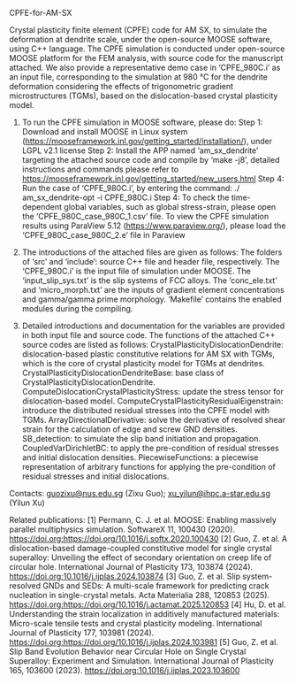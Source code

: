 CPFE-for-AM-SX

Crystal plasticity finite element (CPFE) code for AM SX, to simulate the deformation at dendrite scale, under the open-source MOOSE software, using C++ language.
The CPFE simulation is conducted under open-source MOOSE platform for the FEM analysis, with source code for the manuscript attached. We also provide a representative demo case in ‘CPFE_980C.i’ as an input file, corresponding to the simulation at 980 °C for the dendrite deformation considering the effects of trigonometric gradient microstructures (TGMs), based on the dislocation-based crystal plasticity model.

1. To run the CPFE simulation in MOOSE software, please do:
Step 1: Download and install MOOSE in Linux system (https://mooseframework.inl.gov/getting_started/installation/), under LGPL v2.1 license
Step 2: Install the APP named ‘am_sx_dendrite’ targeting the attached source code and compile by ‘make -j8’, detailed  instructions and commands please refer to https://mooseframework.inl.gov/getting_started/new_users.html
Step 4: Run the case of ‘CPFE_980C.i’, by entering the command: ./ am_sx_dendrite-opt -i CPFE_980C.i
Step 4: To check the time-dependent global variables, such as global stress-strain, please open the ‘CPFE_980C_case_980C_1.csv’ file. To view the CPFE simulation results using ParaView 5.12 (https://www.paraview.org/), please load the ‘CPFE_980C_case_980C_2.e’ file in Paraview

2. The introductions of the attached files are given as follows:
The folders of ‘src’ and ‘include’: source C++ file and header file, respectively.
The ‘CPFE_980C.i’ is the input file of simulation under MOOSE.
The ‘input_slip_sys.txt’ is the slip systems of FCC alloys.
The ‘conc_ele.txt’ and ‘micro_morph.txt’ are the inputs of gradient element concentrations and gamma/gamma prime morphology. 
‘Makefile’ contains the enabled modules during the compiling. 

3. Detailed introductions and documentation for the variables are provided in both input file and source code. The functions of the attached C++ source codes are listed as follows:
CrystalPlasticityDislocationDendrite: dislocation-based plastic constitutive relations for AM SX with TGMs, which is the core of crystal plasticity model for TGMs at dendrites.
CrystalPlasticityDislocationDendriteBase: base class of CrystalPlasticityDislocationDendrite.
ComputeDislocationCrystalPlasticityStress: update the stress tensor for dislocation-based model.
ComputeCrystalPlasticityResidualEigenstrain: introduce the distributed residual stresses into the CPFE model with TGMs.
ArrayDirectionalDerivative: solve the derivative of resolved shear strain for the calculation of edge and screw GND densities.
SB_detection: to simulate the slip band initiation and propagation.
CoupledVarDirichletBC: to apply the pre-condition of residual stresses and initial dislocation densities.
PiecewiseFunctions: a piecewise representation of arbitrary functions for applying the pre-condition of residual stresses and initial dislocations.

Contacts: guozixu@nus.edu.sg (Zixu Guo); xu_yilun@ihpc.a-star.edu.sg (Yilun Xu)

Related publications: 
[1] Permann, C. J. et al. MOOSE: Enabling massively parallel multiphysics simulation. SoftwareX 11, 100430 (2020). https://doi.org:https://doi.org/10.1016/j.softx.2020.100430
[2] Guo, Z. et al. A dislocation-based damage-coupled constitutive model for single crystal superalloy: Unveiling the effect of secondary orientation on creep life of circular hole. International Journal of Plasticity 173, 103874 (2024). https://doi.org:10.1016/j.ijplas.2024.103874
[3] Guo, Z. et al. Slip system-resolved GNDs and SEDs: A multi-scale framework for predicting crack nucleation in single-crystal metals. Acta Materialia 288, 120853 (2025). https://doi.org:https://doi.org/10.1016/j.actamat.2025.120853
[4] Hu, D. et al. Understanding the strain localization in additively manufactured materials: Micro-scale tensile tests and crystal plasticity modeling. International Journal of Plasticity 177, 103981 (2024). https://doi.org:https://doi.org/10.1016/j.ijplas.2024.103981
[5] Guo, Z. et al. Slip Band Evolution Behavior near Circular Hole on Single Crystal Superalloy: Experiment and Simulation. International Journal of Plasticity 165, 103600 (2023). https://doi.org:10.1016/j.ijplas.2023.103600
